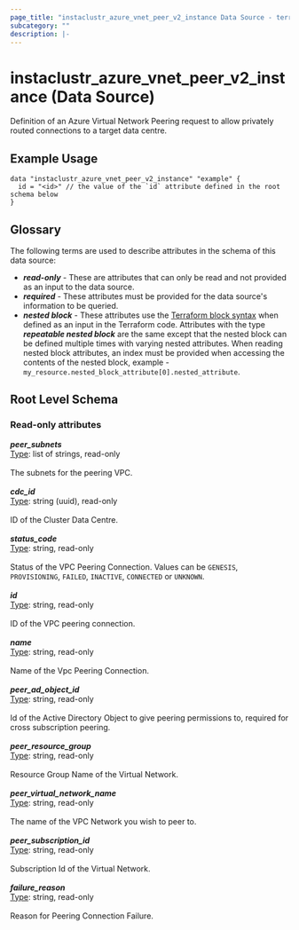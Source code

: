 ```yaml
---
page_title: "instaclustr_azure_vnet_peer_v2_instance Data Source - terraform-provider-instaclustr"
subcategory: ""
description: |-
---
```


# instaclustr_azure_vnet_peer_v2_instance (Data Source)
Definition of an Azure Virtual Network Peering request to allow privately routed connections to a target data centre.
## Example Usage
```
data "instaclustr_azure_vnet_peer_v2_instance" "example" { 
  id = "<id>" // the value of the `id` attribute defined in the root schema below
}
```
## Glossary
The following terms are used to describe attributes in the schema of this data source:
- **_read-only_** - These are attributes that can only be read and not provided as an input to the data source.
- **_required_** - These attributes must be provided for the data source's information to be queried.
- **_nested block_** - These attributes use the [Terraform block syntax](https://www.terraform.io/language/attr-as-blocks) when defined as an input in the Terraform code. Attributes with the type **_repeatable nested block_** are the same except that the nested block can be defined multiple times with varying nested attributes. When reading nested block attributes, an index must be provided when accessing the contents of the nested block, example - `my_resource.nested_block_attribute[0].nested_attribute`.
## Root Level Schema
### Read-only attributes
*___peer_subnets___*<br>
<ins>Type</ins>: list of strings, read-only<br>
<br>The subnets for the peering VPC.<br><br>
*___cdc_id___*<br>
<ins>Type</ins>: string (uuid), read-only<br>
<br>ID of the Cluster Data Centre.<br><br>
*___status_code___*<br>
<ins>Type</ins>: string, read-only<br>
<br>Status of the VPC Peering Connection. Values can be `GENESIS`, `PROVISIONING`, `FAILED`, `INACTIVE`, `CONNECTED` or `UNKNOWN`.<br><br>
*___id___*<br>
<ins>Type</ins>: string, read-only<br>
<br>ID of the VPC peering connection.<br><br>
*___name___*<br>
<ins>Type</ins>: string, read-only<br>
<br>Name of the Vpc Peering Connection.<br><br>
*___peer_ad_object_id___*<br>
<ins>Type</ins>: string, read-only<br>
<br>Id of the Active Directory Object to give peering permissions to, required for cross subscription peering.<br><br>
*___peer_resource_group___*<br>
<ins>Type</ins>: string, read-only<br>
<br>Resource Group Name of the Virtual Network.<br><br>
*___peer_virtual_network_name___*<br>
<ins>Type</ins>: string, read-only<br>
<br>The name of the VPC Network you wish to peer to.<br><br>
*___peer_subscription_id___*<br>
<ins>Type</ins>: string, read-only<br>
<br>Subscription Id of the Virtual Network.<br><br>
*___failure_reason___*<br>
<ins>Type</ins>: string, read-only<br>
<br>Reason for Peering Connection Failure.<br><br>
